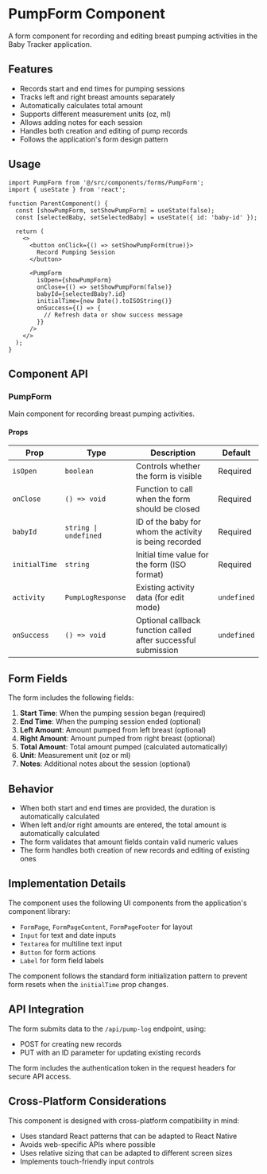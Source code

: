 # PumpForm Component

A form component for recording and editing breast pumping activities in the Baby Tracker application.

## Features

- Records start and end times for pumping sessions
- Tracks left and right breast amounts separately
- Automatically calculates total amount
- Supports different measurement units (oz, ml)
- Allows adding notes for each session
- Handles both creation and editing of pump records
- Follows the application's form design pattern

## Usage

```tsx
import PumpForm from '@/src/components/forms/PumpForm';
import { useState } from 'react';

function ParentComponent() {
  const [showPumpForm, setShowPumpForm] = useState(false);
  const [selectedBaby, setSelectedBaby] = useState({ id: 'baby-id' });
  
  return (
    <>
      <button onClick={() => setShowPumpForm(true)}>
        Record Pumping Session
      </button>
      
      <PumpForm
        isOpen={showPumpForm}
        onClose={() => setShowPumpForm(false)}
        babyId={selectedBaby?.id}
        initialTime={new Date().toISOString()}
        onSuccess={() => {
          // Refresh data or show success message
        }}
      />
    </>
  );
}
```

## Component API

### PumpForm

Main component for recording breast pumping activities.

#### Props

| Prop | Type | Description | Default |
|------|------|-------------|---------|
| `isOpen` | `boolean` | Controls whether the form is visible | Required |
| `onClose` | `() => void` | Function to call when the form should be closed | Required |
| `babyId` | `string \| undefined` | ID of the baby for whom the activity is being recorded | Required |
| `initialTime` | `string` | Initial time value for the form (ISO format) | Required |
| `activity` | `PumpLogResponse` | Existing activity data (for edit mode) | `undefined` |
| `onSuccess` | `() => void` | Optional callback function called after successful submission | `undefined` |

## Form Fields

The form includes the following fields:

1. **Start Time**: When the pumping session began (required)
2. **End Time**: When the pumping session ended (optional)
3. **Left Amount**: Amount pumped from left breast (optional)
4. **Right Amount**: Amount pumped from right breast (optional)
5. **Total Amount**: Total amount pumped (calculated automatically)
6. **Unit**: Measurement unit (oz or ml)
7. **Notes**: Additional notes about the session (optional)

## Behavior

- When both start and end times are provided, the duration is automatically calculated
- When left and/or right amounts are entered, the total amount is automatically calculated
- The form validates that amount fields contain valid numeric values
- The form handles both creation of new records and editing of existing ones

## Implementation Details

The component uses the following UI components from the application's component library:

- `FormPage`, `FormPageContent`, `FormPageFooter` for layout
- `Input` for text and date inputs
- `Textarea` for multiline text input
- `Button` for form actions
- `Label` for form field labels

The component follows the standard form initialization pattern to prevent form resets when the `initialTime` prop changes.

## API Integration

The form submits data to the `/api/pump-log` endpoint, using:
- POST for creating new records
- PUT with an ID parameter for updating existing records

The form includes the authentication token in the request headers for secure API access.

## Cross-Platform Considerations

This component is designed with cross-platform compatibility in mind:
- Uses standard React patterns that can be adapted to React Native
- Avoids web-specific APIs where possible
- Uses relative sizing that can be adapted to different screen sizes
- Implements touch-friendly input controls
